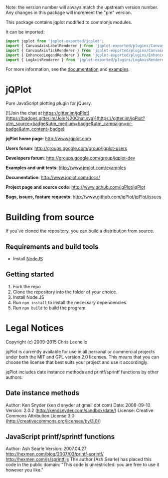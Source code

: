Note: the version number will always match the upstream version number.
Any changes in this package will increment the "pm" version.

This package contains jqplot modified to commonjs modules.

It can be imported:

```javascript
import jqplot from 'jqplot-exported/jqplot';
import { CanvasAxisLabelRenderer } from 'jqplot-exported/plugins/CanvasAxisLabelRenderer';
import { CanvasAxisTickRenderer } from 'jqplot-exported/plugins/CanvasAxisTickRenderer';
import { EnhancedLegendRenderer } from 'jqplot-exported/plugins/EnhancedLegendRenderer';
import { LogAxisRenderer } from 'jqplot-exported/plugins/LogAxisRenderer';
```

For more information, see the [documentation](http://www.jqplot.com/docs) and [examples](http://www.jqplot.com/examples).

jQPlot
======

Pure JavaScript plotting plugin for jQuery.

[![Join the chat at https://gitter.im/jqPlot](https://badges.gitter.im/Join%20Chat.svg)](https://gitter.im/jqPlot?utm_source=badge&utm_medium=badge&utm_campaign=pr-badge&utm_content=badge)

**jqPlot home page**: http://www.jqplot.com

**Users forum**: http://groups.google.com/group/jqplot-users

**Developers forum**: http://groups.google.com/group/jqplot-dev

**Examples and unit tests**: http://www.jqplot.com/examples

**Documentation**: http://www.jqplot.com/docs/

**Project page and source code**: http://www.github.com/jqPlot/jqPlot

**Bugs, issues, feature requests**: http://www.github.com/jqPlot/jqPlot/issues


# Building from source

If you've cloned the repository, you can build a distribution from source.

## Requirements and build tools

- Install [NodeJS](https://nodejs.org/en/download/)

## Getting started

1. Fork the repo
2. Clone the repository into the folder of your choice.
3. Install Node.JS
4. Run `npm install` to install the necessary dependencies.
5. Run `npm build` to build the program.

# Legal Notices

Copyright (c) 2009-2015 Chris Leonello

jqPlot is currently available for use in all personal or commercial projects
under both the MIT and GPL version 2.0 licenses. This means that you can
choose the license that best suits your project and use it accordingly.

jqPlot includes date instance methods and printf/sprintf functions by other authors:

## Date instance methods

Author: Ken Snyder (ken d snyder at gmail dot com)
Date: 2008-09-10
Version: 2.0.2 (http://kendsnyder.com/sandbox/date/)
License: Creative Commons Attribution License 3.0 (http://creativecommons.org/licenses/by/3.0/)

## JavaScript printf/sprintf functions

Author: Ash Searle
Version: 2007.04.27
http://hexmen.com/blog/2007/03/printf-sprintf/
http://hexmen.com/js/sprintf.js
The author (Ash Searle) has placed this code in the public domain:
"This code is unrestricted: you are free to use it however you like."
